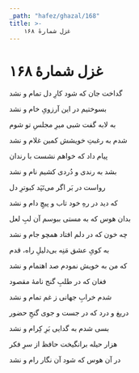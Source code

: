 ```yaml
---
_path: "hafez/ghazal/168"
title: >-
    غزل شمارهٔ ۱۶۸
---
```

# غزل شمارهٔ ۱۶۸

<div class="b" id="bn1"><div class="m1"><p>گداخت جان که شود کارِ دل تمام و نشد</p></div>
<div class="m2"><p>بسوختیم در این آرزویِ خام و نشد</p></div></div>
<div class="b" id="bn2"><div class="m1"><p>به لابه گفت شبی میرِ مجلسِ تو شوم</p></div>
<div class="m2"><p>شدم به رغبتِ خویشش کمین غلام و نشد</p></div></div>
<div class="b" id="bn3"><div class="m1"><p>پیام داد که خواهم نشست با رندان</p></div>
<div class="m2"><p>بشد به رندی و دُردی کشیم نام و نشد</p></div></div>
<div class="b" id="bn4"><div class="m1"><p>رواست در بَر اگر می‌تَپَد کبوترِ دل</p></div>
<div class="m2"><p>که دید در رهِ خود تاب و پیچِ دام و نشد</p></div></div>
<div class="b" id="bn5"><div class="m1"><p>بدان هوس که به مستی ببوسم آن لبِ لعل</p></div>
<div class="m2"><p>چه خون که در دلم افتاد همچو جام و نشد</p></div></div>
<div class="b" id="bn6"><div class="m1"><p>به کویِ عشق مَنِه بی‌دلیلِ راه، قدم</p></div>
<div class="m2"><p>که من به خویش نمودم صد اهتمام و نشد</p></div></div>
<div class="b" id="bn7"><div class="m1"><p>فغان که در طلبِ گنج نامهٔ مقصود</p></div>
<div class="m2"><p>شدم خرابِ جهانی ز غم تمام و نشد</p></div></div>
<div class="b" id="bn8"><div class="m1"><p>دریغ و درد که در جست و جوی گنجِ حضور</p></div>
<div class="m2"><p>بسی شدم به گدایی بَرِ کِرام و نشد</p></div></div>
<div class="b" id="bn9"><div class="m1"><p>هزار حیله برانگیخت حافظ از سرِ فکر</p></div>
<div class="m2"><p>در آن هوس که شود آن نگار رام و نشد</p></div></div>
